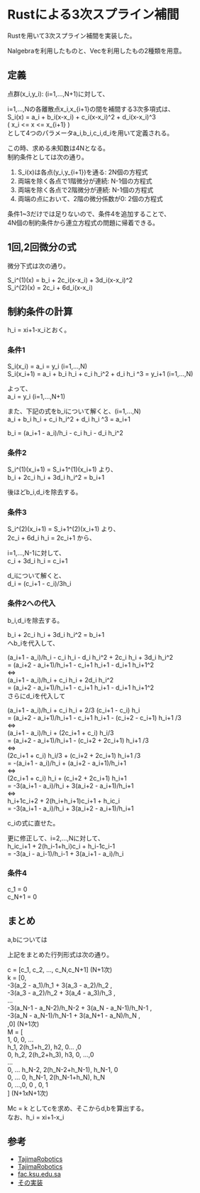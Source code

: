 # Rustによる3次スプライン補間

Rustを用いて3次スプライン補間を実装した。

Nalgebraを利用したものと、Vecを利用したもの2種類を用意。


## 定義
点群(x_i,y_i): (i=1,...,N+1)に対して、

i=1,...,Nの各離散点x_i,x_{i+1}の間を補間する3次多項式は、  
S_i(x) = a_i + b_i(x-x_i) + c_i(x-x_i)^2 + d_i(x-x_i)^3  
( x_i <= x <= x_{i+1} )  
として4つのパラメータa_i,b_i,c_i,d_iを用いて定義される。

この時、求める未知数は4Nとなる。  
制約条件としては次の通り。

1. S_i(x)は各点(y_i,y_{i+1})を通る: 2N個の方程式
2. 両端を除く各点で1階微分が連続: N-1個の方程式
3. 両端を除く各点で2階微分が連続: N-1個の方程式
4. 両端の点において、2階の微分係数が0: 2個の方程式

条件1~3だけでは足りないので、条件4を追加することで、  
4N個の制約条件から連立方程式の問題に帰着できる。

## 1回,2回微分の式
微分下式は次の通り。  

S_i^(1)(x) = b_i + 2c_i(x-x_i) + 3d_i(x-x_i)^2  
S_i^(2)(x) = 2c_i + 6d_i(x-x_i)

## 制約条件の計算
h_i = xi+1-x_iとおく。

### 条件1
S_i(x_i) = a_i = y_i    (i=1,...,N)  
S_i(x_i+1) = a_i + b_i h_i + c_i h_i^2 + d_i h_i ^3 = y_i+1 (i=1,...,N)


よって、  
a_i = y_i (i=1,...,N+1)

また、下記の式をb_iについて解くと、(i=1,...,N)  
a_i + b_i h_i + c_i h_i^2 + d_i h_i ^3 = a_i+1

b_i = (a_i+1 - a_i)/h_i - c_i h_i - d_i h_i^2

### 条件2
S_i^(1)(x_i+1) = S_i+1^(1)(x_i+1) より、  
b_i + 2c_i h_i + 3d_i h_i^2 = b_i+1

後ほどb_i,d_iを除去する。

### 条件3
S_i^(2)(x_i+1) = S_i+1^(2)(x_i+1) より、  
2c_i + 6d_i h_i = 2c_i+1 から、

i=1,...,N-1に対して、  
c_i + 3d_i h_i = c_i+1 

d_iについて解くと、  
d_i = (c_i+1 - c_i)/3h_i


### 条件2への代入
b_i,d_iを除去する。

b_i + 2c_i h_i + 3d_i h_i^2 = b_i+1  
へb_iを代入して、

(a_i+1 - a_i)/h_i - c_i h_i - d_i h_i^2 + 2c_i h_i + 3d_i h_i^2   
= (a_i+2 - a_i+1)/h_i+1 - c_i+1 h_i+1 - d_i+1 h_i+1^2  
⇔  
(a_i+1 - a_i)/h_i + c_i h_i + 2d_i h_i^2  
= (a_i+2 - a_i+1)/h_i+1 - c_i+1 h_i+1 - d_i+1 h_i+1^2  
さらにd_iを代入して

(a_i+1 - a_i)/h_i + c_i h_i + 2/3 (c_i+1 - c_i) h_i  
= (a_i+2 - a_i+1)/h_i+1 - c_i+1 h_i+1 - (c_i+2 - c_i+1) h_i+1 /3  
⇔  
(a_i+1 - a_i)/h_i + (2c_i+1 + c_i) h_i/3  
= (a_i+2 - a_i+1)/h_i+1 - (c_i+2 + 2c_i+1) h_i+1 /3  
⇔  
(2c_i+1 + c_i) h_i/3 + (c_i+2 + 2c_i+1) h_i+1 /3  
= -(a_i+1 - a_i)/h_i + (a_i+2 - a_i+1)/h_i+1  
⇔  
(2c_i+1 + c_i) h_i + (c_i+2 + 2c_i+1) h_i+1  
= -3(a_i+1 - a_i)/h_i + 3(a_i+2 - a_i+1)/h_i+1  
⇔  
h_i+1c_i+2 + 2(h_i+h_i+1)c_i+1 + h_ic_i  
= -3(a_i+1 - a_i)/h_i + 3(a_i+2 - a_i+1)/h_i+1  

c_iの式に直せた。

更に修正して、i=2,...,Nに対して、  
h_ic_i+1 + 2(h_i-1+h_i)c_i + h_i-1c_i-1  
= -3(a_i - a_i-1)/h_i-1 + 3(a_i+1 - a_i)/h_i

### 条件4
c_1 = 0  
c_N+1 = 0

## まとめ
a,bについては

上記をまとめた行列形式は次の通り。  

c = [c_1, c_2, ..., c_N,c_N+1] (N+1次)  
k = [0,  
    -3(a_2 - a_1)/h_1 + 3(a_3 - a_2)/h_2 ,  
    -3(a_3 - a_2)/h_2 + 3(a_4 - a_3)/h_3 ,  
    ...  
    -3(a_N-1 - a_N-2)/h_N-2 + 3(a_N - a_N-1)/h_N-1 ,  
    -3(a_N - a_N-1)/h_N-1 + 3(a_N+1 - a_N)/h_N ,  
    ,0] (N+1次)  
M = [  
1, 0, 0, ...  
h_1, 2(h_1+h_2), h2, 0... ,0  
0, h_2, 2(h_2+h_3), h3, 0, ...,0  
...  
0, ... h_N-2, 2(h_N-2+h_N-1), h_N-1, 0  
0, ... 0, h_N-1, 2(h_N-1+h_N), h_N  
0, ...,0,   0 ,         0, 1  
] (N+1xN+1次)  

Mc = k としてcを求め、そこからd,bを算出する。  
なお、h_i = xi+1-x_i

## 参考
- [TajimaRobotics](https://tajimarobotics.com/cubic-spline-interpolation-2/)  
- [TajimaRobotics](https://tajimarobotics.com/cubic-spline-interpolation-3/)
- [fac.ksu.edu.sa](https://fac.ksu.edu.sa/sites/default/files/numerical_analysis_9th.pdf#page=167)
- [その実装](https://gist.github.com/svdamani/1015c5c4b673c3297309)